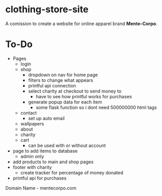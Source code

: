 # clothing-store-site
A comission to create a website for online apparel brand **Mente-Corpo**.

# To-Do
- Pages
    - login
    - shop
        - dropdown on nav for home page
        - filters to change what appears
        - printful api connection
        - select charity at checkout to send money to
            - have to see how printful works for purchases
        - generate popup data for each item
            - some flask function so i dont need 500000000 html tags
    - contact
        - set up auto email
    - wallpapers
    - about
    - charity
    - cart
        - can be used with or without account
- page to add items to database
    - admin only
- add products to main and shop pages
- footer with charity
    - create tracker for percentage of money donated
- printful api for purchases


Domain Name - mentecorpo.com

